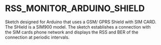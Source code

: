 RSS_MONITOR_ARDUINO_SHIELD
==========================

Sketch designed for Arduino that uses a GSM/ GPRS Shield with SIM CARD. The SHield is a SIM900 model. The sketch establishes a connection with the SIM cards phone network and displays the RSS and BER of the connection at periodic intervals.
